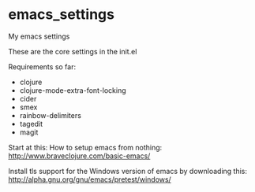 # emacs_settings
My emacs settings 


These are the core settings in the init.el

Requirements so far: 
<ul> 
<li> clojure</li>
<li>clojure-mode-extra-font-locking</li>
<li>cider</li>
<li>smex</li>
<li>rainbow-delimiters</li>
<li>tagedit</li>
<li>magit</li>
</ul>


Start at this: 
How to setup emacs from nothing: http://www.braveclojure.com/basic-emacs/

Install tls support for the Windows version of emacs by downloading this: 
 http://alpha.gnu.org/gnu/emacs/pretest/windows/
